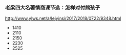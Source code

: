 ### 老梁四大名著情商课节选：怎样对付熊孩子
http://www.ylws.net/a/leiyinsi/2017/2018/0722/9348.html
- 1410
- 2110
- 2150
- 2230
- 2525